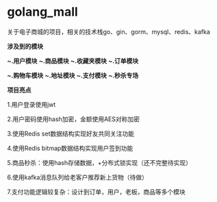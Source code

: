 # golang_mall
关于电子商城的项目，相关的技术栈go、gin、gorm、mysql、redis、kafka

**涉及到的模块**

**~.用户模块**
**~.商品模块**
**~.收藏夹模块**
**~.订单模块**

**~.购物车模块**
**~.地址模块**
**~.支付模块**
**~.秒杀专场**

**项目亮点**

1.用户登录使用jwt

2.用户密码使用hash加密，金额使用AES对称加密

3.使用Redis set数据结构实现好友共同关注功能

4.使用Redis bitmap数据结构实现用户签到功能

5.商品秒杀：使用hash存储数据，+分布式锁实现（还不完整待实现）

6.使用kafka消息队列给老客户推荐新上货物（待做）

7.支付功能逻辑较复杂：设计到订单，用户，老板，商品等多个模块


